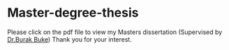 # Master-degree-thesis
Please click on the pdf file to view my Masters dissertation (Supervised by [Dr.Burak Buke](https://www.maths.ed.ac.uk/~bbuke/bio/))
Thank you for your interest. 
